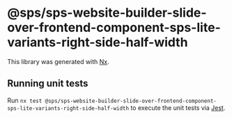 # @sps/sps-website-builder-slide-over-frontend-component-sps-lite-variants-right-side-half-width

This library was generated with [Nx](https://nx.dev).

## Running unit tests

Run `nx test @sps/sps-website-builder-slide-over-frontend-component-sps-lite-variants-right-side-half-width` to execute the unit tests via [Jest](https://jestjs.io).
